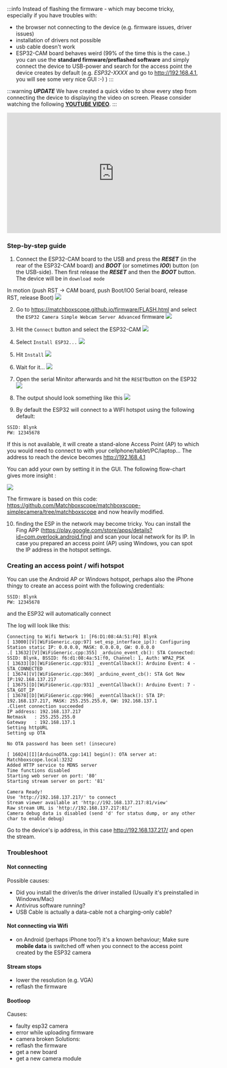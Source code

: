 
:::info
Instead of flashing the firmware - which may become tricky, especially if you have troubles with:
- the browser not connecting to the device (e.g. firmware issues, driver issues)
- installation of drivers not possible
- usb cable doesn't work
- ESP32-CAM board behaves weird (99% of the time this is the case..)
you can use the **standard firmware/preflashed software** and simply connect the device to USB-power and search for the access point the device creates by default (e.g. *ESP32-XXXX* and go to http://192.168.4.1, you will see some very nice GUI :-) )
:::




:::warning
***UPDATE*** We have created a quick video to show every step from connecting the device to displaying the video on screen. Please consider watching the following [**YOUTUBE VIDEO**](https://youtu.be/ji-f1ymRpAs).
:::
<iframe width="560" height="315" src="https://www.youtube.com/embed/ji-f1ymRpAs" title="YouTube video player" frameborder="0" allow="accelerometer; autoplay; clipboard-write; encrypted-media; gyroscope; picture-in-picture; web-share" allowfullscreen></iframe>



### Step-by-step guide

1. Connect the ESP32-CAM board to the USB and press the ***RESET*** (in the rear of the ESP32-CAM board) and ***BOOT*** (or sometimes ***IO0***) button (on the USB-side). Then first release the ***RESET*** and then the ***BOOT*** button. The device will be in `download mode`

In motion (push RST -> CAM board, push Boot/IO0 Serial board, release RST, release Boot)
![](../Variants/IMAGES/injectionmold/VID_20230519_114908.gif)

2. Go to https://matchboxscope.github.io/firmware/FLASH.html and select the `ESP32 Camera Simple Webcam Server Advanced` firmware
![](../Variants/IMAGES/injectionmold/matchboxscope_injectionmolding5.jpg)

3. Hit the `Connect` button and select the ESP32-CAM
![](../Variants/IMAGES/injectionmold/matchboxscope_injectionmolding6.jpg)

4. Select `Install ESP32...`
![](../Variants/IMAGES/injectionmold/matchboxscope_injectionmolding7.jpg)

5. Hit `Install`
![](../Variants/IMAGES/injectionmold/matchboxscope_injectionmolding8.jpg)

6. Wait for it...
![](../Variants/IMAGES/injectionmold/matchboxscope_injectionmolding9.jpg)

7. Open the serial Minitor afterwards and hit the ```RESET```button on the ESP32
![](../Variants/IMAGES/injectionmold/matchboxscope_injectionmolding10.jpg)

8. The output should look something like this
![](../Variants/IMAGES/injectionmold/matchboxscope_injectionmolding13.jpg)

9. By default the ESP32 will connect to a WIFI hotspot using the following default:

```
SSID: Blynk
PW: 12345678
```

If this is not available, it will create a stand-alone Access Point (AP) to which you would need to connect to with your cellphone/tablet/PC/laptop... The address to reach the device becomes http://192.168.4.1

You can add your own by setting it in the GUI. The following flow-chart gives more insight :

![](../Variants/IMAGES/injectionmold/flowchartwifi.png)


The firmware is based on this code: https://github.com/Matchboxscope/matchboxscope-simplecamera/tree/matchboxscope and now heavily modified.


10. finding the ESP in the network may become tricky. You can install the Fing APP (https://play.google.com/store/apps/details?id=com.overlook.android.fing) and scan your local network for its IP. In case you prepared an access point (AP) using Windows, you can spot the IP address in the hotspot  settings.

### Creating an access point / wifi hotspot

You can use the Android AP or Windows hotspot, perhaps also the iPhone thingy to create an access point with the following credentials:
```
SSID: Blynk
PW: 12345678
```
and the ESP32 will automatically connect

The log will look like this:

```
Connecting to Wifi Network 1: [F6:D1:08:4A:51:F0] Blynk
[ 13000][V][WiFiGeneric.cpp:97] set_esp_interface_ip(): Configuring Station static IP: 0.0.0.0, MASK: 0.0.0.0, GW: 0.0.0.0
.[ 13632][V][WiFiGeneric.cpp:355] _arduino_event_cb(): STA Connected: SSID: Blynk, BSSID: f6:d1:08:4a:51:f0, Channel: 1, Auth: WPA2_PSK
[ 13633][D][WiFiGeneric.cpp:931] _eventCallback(): Arduino Event: 4 - STA_CONNECTED
[ 13674][V][WiFiGeneric.cpp:369] _arduino_event_cb(): STA Got New IP:192.168.137.217
[ 13675][D][WiFiGeneric.cpp:931] _eventCallback(): Arduino Event: 7 - STA_GOT_IP
[ 13678][D][WiFiGeneric.cpp:996] _eventCallback(): STA IP: 192.168.137.217, MASK: 255.255.255.0, GW: 192.168.137.1
.Client connection succeeded
IP address: 192.168.137.217
Netmask   : 255.255.255.0
Gateway   : 192.168.137.1
Setting httpURL
Setting up OTA

No OTA password has been set! (insecure)

[ 16024][I][ArduinoOTA.cpp:141] begin(): OTA server at: Matchboxscope.local:3232
Added HTTP service to MDNS server
Time functions disabled
Starting web server on port: '80'
Starting stream server on port: '81'

Camera Ready!
Use 'http://192.168.137.217/' to connect
Stream viewer available at 'http://192.168.137.217:81/view'
Raw stream URL is 'http://192.168.137.217:81/'
Camera debug data is disabled (send 'd' for status dump, or any other char to enable debug)
```

Go to the device's ip address, in this case  http://192.168.137.217/ and open the stream.
### Troubleshoot

#### Not connecting
Possible causes:
- Did you install the driver/is the driver installed (Usually it's preinstalled in Windows/Mac)
- Antivirus software running?
- USB Cable is actually a data-cable not a charging-only cable?

#### Not connecting via Wifi
- on Android (perhaps iPhone too?) it's a known behaviour; Make sure **mobile data** is switched off when you connect to the access point created by the ESP32 camera

#### Stream stops
- lower the resolution (e.g. VGA)
- reflash the firmware

#### Bootloop
Causes:
- faulty esp32 camera
- error while uploading firmware
- camera broken
Solutions:
- reflash the firmware
- get a new board
- get a new camera module
